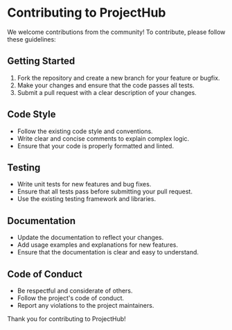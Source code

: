 # Contributing to ProjectHub

We welcome contributions from the community! To contribute, please follow these guidelines:

## Getting Started

1. Fork the repository and create a new branch for your feature or bugfix.
2. Make your changes and ensure that the code passes all tests.
3. Submit a pull request with a clear description of your changes.

## Code Style

- Follow the existing code style and conventions.
- Write clear and concise comments to explain complex logic.
- Ensure that your code is properly formatted and linted.

## Testing

- Write unit tests for new features and bug fixes.
- Ensure that all tests pass before submitting your pull request.
- Use the existing testing framework and libraries.

## Documentation

- Update the documentation to reflect your changes.
- Add usage examples and explanations for new features.
- Ensure that the documentation is clear and easy to understand.

## Code of Conduct

- Be respectful and considerate of others.
- Follow the project's code of conduct.
- Report any violations to the project maintainers.

Thank you for contributing to ProjectHub!

